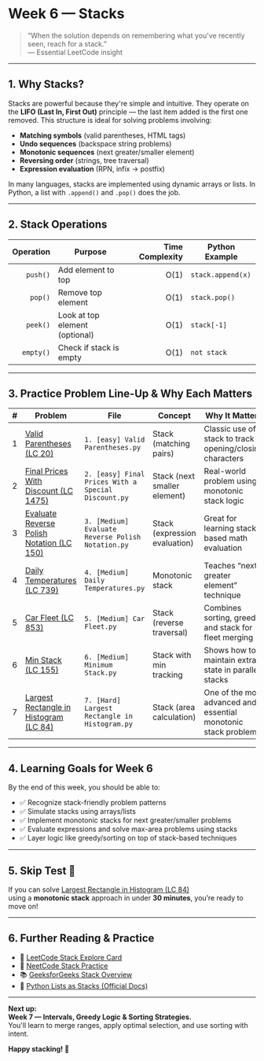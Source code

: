 # Week 6 — Stacks

> “When the solution depends on remembering what you've recently seen, reach for a stack.”  
> — Essential LeetCode insight

---

## 1. Why Stacks?

Stacks are powerful because they're simple and intuitive. They operate on the **LIFO (Last In, First Out)** principle — the last item added is the first one removed. This structure is ideal for solving problems involving:

- **Matching symbols** (valid parentheses, HTML tags)
- **Undo sequences** (backspace string problems)
- **Monotonic sequences** (next greater/smaller element)
- **Reversing order** (strings, tree traversal)
- **Expression evaluation** (RPN, infix → postfix)

In many languages, stacks are implemented using dynamic arrays or lists. In Python, a list with `.append()` and `.pop()` does the job.

---

## 2. Stack Operations

| Operation | Purpose                      | Time Complexity | Python Example       |
|----------:|------------------------------|----------------:|----------------------|
| `push()`  | Add element to top           | O(1)            | `stack.append(x)`    |
| `pop()`   | Remove top element           | O(1)            | `stack.pop()`        |
| `peek()`  | Look at top element (optional) | O(1)            | `stack[-1]`          |
| `empty()` | Check if stack is empty      | O(1)            | `not stack`          |

---

## 3. Practice Problem Line-Up & Why Each Matters

| # | Problem | File | Concept | Why It Matters |
|---|---------|------|---------|----------------|
| 1 | [Valid Parentheses (LC 20)](https://leetcode.com/problems/valid-parentheses/) | `1. [easy] Valid Parentheses.py` | Stack (matching pairs) | Classic use of stack to track opening/closing characters |
| 2 | [Final Prices With Discount (LC 1475)](https://leetcode.com/problems/final-prices-with-a-special-discount-in-a-shop/) | `2. [easy] Final Prices With a Special Discount.py` | Stack (next smaller element) | Real-world problem using monotonic stack logic |
| 3 | [Evaluate Reverse Polish Notation (LC 150)](https://leetcode.com/problems/evaluate-reverse-polish-notation/) | `3. [Medium] Evaluate Reverse Polish Notation.py` | Stack (expression evaluation) | Great for learning stack-based math evaluation |
| 4 | [Daily Temperatures (LC 739)](https://leetcode.com/problems/daily-temperatures/) | `4. [Medium] Daily Temperatures.py` | Monotonic stack | Teaches “next greater element” technique |
| 5 | [Car Fleet (LC 853)](https://leetcode.com/problems/car-fleet/) | `5. [Medium] Car Fleet.py` | Stack (reverse traversal) | Combines sorting, greedy, and stack for fleet merging |
| 6 | [Min Stack (LC 155)](https://leetcode.com/problems/min-stack/) | `6. [Medium] Minimum Stack.py` | Stack with min tracking | Shows how to maintain extra state in parallel stacks |
| 7 | [Largest Rectangle in Histogram (LC 84)](https://leetcode.com/problems/largest-rectangle-in-histogram/) | `7. [Hard] Largest Rectangle in Histogram.py` | Stack (area calculation) | One of the most advanced and essential monotonic stack problems |

---

## 4. Learning Goals for Week 6

By the end of this week, you should be able to:

- ✅ Recognize stack-friendly problem patterns  
- ✅ Simulate stacks using arrays/lists  
- ✅ Implement monotonic stacks for next greater/smaller problems  
- ✅ Evaluate expressions and solve max-area problems using stacks  
- ✅ Layer logic like greedy/sorting on top of stack-based techniques

---

## 5. Skip Test 🚦

If you can solve [Largest Rectangle in Histogram (LC 84)](https://leetcode.com/problems/largest-rectangle-in-histogram/)  
using a **monotonic stack** approach in under **30 minutes**, you’re ready to move on!

---

## 6. Further Reading & Practice

- 📘 [LeetCode Stack Explore Card](https://leetcode.com/explore/learn/card/queue-stack/)
- 🎯 [NeetCode Stack Practice](https://neetcode.io/practice)
- 📚 [GeeksforGeeks Stack Overview](https://www.geeksforgeeks.org/stack-data-structure/)
- 🐍 [Python Lists as Stacks (Official Docs)](https://docs.python.org/3/tutorial/datastructures.html#using-lists-as-stacks)

---

**Next up:**  
**Week 7 — Intervals, Greedy Logic & Sorting Strategies.**  
You'll learn to merge ranges, apply optimal selection, and use sorting with intent.

**Happy stacking! 🥞**
